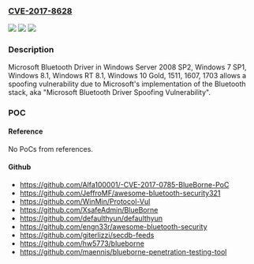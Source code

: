 ### [CVE-2017-8628](https://cve.mitre.org/cgi-bin/cvename.cgi?name=CVE-2017-8628)
![](https://img.shields.io/static/v1?label=Product&message=Microsoft%20Bluetooth%20Driver&color=blue)
![](https://img.shields.io/static/v1?label=Version&message=n%2Fa&color=blue)
![](https://img.shields.io/static/v1?label=Vulnerability&message=Spoofing&color=brighgreen)

### Description

Microsoft Bluetooth Driver in Windows Server 2008 SP2, Windows 7 SP1, Windows 8.1, Windows RT 8.1, Windows 10 Gold, 1511, 1607, 1703 allows a spoofing vulnerability due to Microsoft's implementation of the Bluetooth stack, aka "Microsoft Bluetooth Driver Spoofing Vulnerability".

### POC

#### Reference
No PoCs from references.

#### Github
- https://github.com/Alfa100001/-CVE-2017-0785-BlueBorne-PoC
- https://github.com/JeffroMF/awesome-bluetooth-security321
- https://github.com/WinMin/Protocol-Vul
- https://github.com/XsafeAdmin/BlueBorne
- https://github.com/defaulthyun/defaulthyun
- https://github.com/engn33r/awesome-bluetooth-security
- https://github.com/giterlizzi/secdb-feeds
- https://github.com/hw5773/blueborne
- https://github.com/maennis/blueborne-penetration-testing-tool

